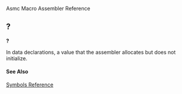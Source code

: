 Asmc Macro Assembler Reference

## ?

**?**


In data declarations, a value that the assembler allocates but does not initialize.

#### See Also

[Symbols Reference](readme.md)
